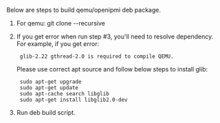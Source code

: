 Below are steps to build qemu/openipmi deb package.
1. For qemu: git clone --recursive
2. If you get error when run step #3, you'll need to resolve dependency. 
   For example, if you get error:

        glib-2.22 gthread-2.0 is required to compile QEMU. 
    
   Please use correct apt source and follow below steps to install glib:
   
        sudo apt-get upgrade 
        sudo apt-get update 
        sudo apt-cache search libglib 
        sudo apt-get install libglib2.0-dev
        
3. Run deb build script.

